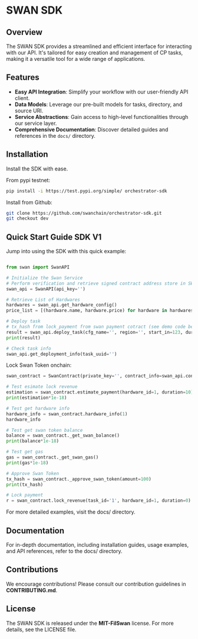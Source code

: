 # SWAN SDK

## Overview

The SWAN SDK provides a streamlined and efficient interface for interacting with our API. It's tailored for easy creation and management of CP tasks, making it a versatile tool for a wide range of applications.

## Features

- **Easy API Integration**: Simplify your workflow with our user-friendly API client.
- **Data Models**: Leverage our pre-built models for tasks, directory, and source URI.
- **Service Abstractions**: Gain access to high-level functionalities through our service layer.
- **Comprehensive Documentation**: Discover detailed guides and references in the `docs/` directory.

## Installation

Install the SDK with ease.

From pypi testnet:

```bash
pip install -i https://test.pypi.org/simple/ orchestrator-sdk
```

Install from Github:

```bash
git clone https://github.com/swanchain/orchestrator-sdk.git
git checkout dev
```

## Quick Start Guide SDK V1
Jump into using the SDK with this quick example:

```python

from swan import SwanAPI

# Initialize the Swan Service
# Perform verification and retrieve signed contract address store in SWANAPI.contract_info
swan_api = SwanAPI(api_key='')

# Retrieve List of Hardwares
hardwares = swan_api.get_hardware_config()
price_list = [(hardware.name, hardware.price) for hardware in hardwares]

# Deploy task
# tx_hash from lock_payment from swan payment cotract (see demo code below)
result = swan_api.deploy_task(cfg_name='', region='', start_in=123, duration=123, job_source_uri='', paid=123, tx_hash='', wallet_address='')
print(result)

# Check task info
swan_api.get_deployment_info(task_uuid='')
```
Lock Swan Token onchain:

```python
swan_contract = SwanContract(private_key='', contract_info=swan_api.contract_info)

# Test esimate lock revenue
estimation = swan_contract.estimate_payment(hardware_id=1, duration=10)
print(estimation*1e-18)

# Test get hardware info
hardware_info = swan_contract.hardware_info(1)
hardware_info

# Test get swan token balance
balance = swan_contract._get_swan_balance()
print(balance*1e-18)

# Test get gas
gas = swan_contract._get_swan_gas()
print(gas*1e-18)

# Approve Swan Token
tx_hash = swan_contract._approve_swan_token(amount=100)
print(tx_hash)

# Lock payment
r = swan_contract.lock_revenue(task_id='1', hardware_id=1, duration=0)
```

For more detailed examples, visit the docs/ directory.

## Documentation
For in-depth documentation, including installation guides, usage examples, and API references, refer to the docs/ directory.

## Contributions
We encourage contributions! Please consult our contribution guidelines in **CONTRIBUTING.md**.

## License
The SWAN SDK is released under the **MIT-FilSwan** license. For more details, see the LICENSE file.
